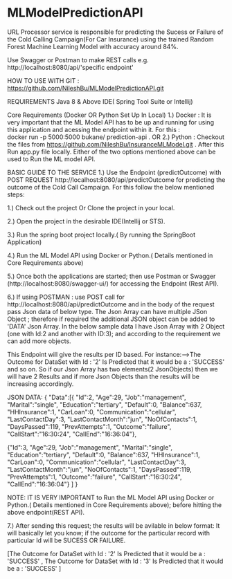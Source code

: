 # MLModelPredictionAPI

URL Processor service is responsible for predicting the Sucess or Failure of the Cold Calling Campaign(For Car Insurance) using the trained Random Forest Machine Learning Model with accuracy around 84%.

Use Swagger or Postman to make REST calls e.g. http://localhost:8080/api/'specific endpoint'

HOW TO USE
WITH GIT : https://github.com/NileshBu/MLModelPredictionAPI.git

REQUIREMENTS 
Java 8 & Above
IDE( Spring Tool Suite or Intellij)

Core Requirements (Docker OR Python Set Up In Local)
1.) Docker : It is very  important that the ML Model API has to be up and running for using this application and acessing the endpoint within it. For this :  
docker run -p 5000:5000 bukane/ prediction-api . 
OR
2.) Python : Checkout the files from https://github.com/NileshBu/InsuranceMLModel.git . After this Run app.py file locally.
Either of the two options mentioned above can be used to Run the ML model API.


BASIC GUIDE TO THE SERVICE 1.) Use the Endpoint (predictOutcome) with POST REQUEST http://localhost:8080/api/predictOutcome for predicting the outcome of the Cold Call Campaign. For this follow the below mentioned steps:

1.) Check out the project Or Clone the project in your local.


2.) Open the project in the desirable IDE(Intellij or STS). 


3.) Run the spring boot project locally.( By running the SpringBoot Application)


4.) Run the ML Model API using Docker or Python.( Details mentioned in Core Requirements above)


5.) Once both the applications are started; then use Postman or Swagger (http://localhost:8080/swagger-ui/) for accessing the Endpoint (Rest API).


6.) If using POSTMAN : use POST call for http://localhost:8080/api/predictOutcome and in the body of the request pass Json data of below type. The Json Array can have multiple JSon Object ; therefore if required the additional JSON object can be added to 'DATA' Json Array. In the below sample data I have Json Array with 2 Object (one with Id:2 and another with ID:3); and according to the requirement we can add more objects. 


This Endpoint will give the results per ID based. For instance:-->The Outcome for DataSet with Id : '2' Is Predicted that it would be a : 'SUCCESS' and so on. 
So if our Json Array has two elements(2 JsonObjects) then we will have 2 Results and if more Json Objects than the results will be increasing accordingly.


JSON DATA:
{ "Data":[{
   "Id":2,
   "Age":29,
   "Job":"management",
   "Marital":"single",
   "Education":"tertiary",
   "Default":0,
   "Balance":637,
   "HHInsurance":1,
   "CarLoan":0,
   "Communication":"cellular",
   "LastContactDay":3,
   "LastContactMonth":"jun",
   "NoOfContacts":1,
   "DaysPassed":119,
   "PrevAttempts":1,
   "Outcome":"failure",
   "CallStart":"16:30:24",
   "CallEnd":"16:36:04"},
   
   
   {"Id":3,
   "Age":29,
   "Job":"management",
   "Marital":"single",
   "Education":"tertiary",
   "Default":0,
   "Balance":637,
   "HHInsurance":1,
   "CarLoan":0,
   "Communication":"cellular",
   "LastContactDay":3,
   "LastContactMonth":"jun",
   "NoOfContacts":1,
   "DaysPassed":119,
   "PrevAttempts":1,
   "Outcome":"failure",
   "CallStart":"16:30:24",
   "CallEnd":"16:36:04"}
   ]
}



NOTE:  IT IS VERY IMPORTANT to Run the ML Model API using Docker or Python.( Details mentioned in Core Requirements above); before hitting the above endpoint(REST API).


7.) After sending this request; the results will be avilable in below format: It will basically let you know; if the outcome for the particular record with particular Id will be SUCESS OR FAILURE.


[The Outcome for DataSet with Id : '2' Is Predicted that it would be a : 'SUCCESS'
, The Outcome for DataSet with Id : '3' Is Predicted that it would be a : 'SUCCESS'
] 







